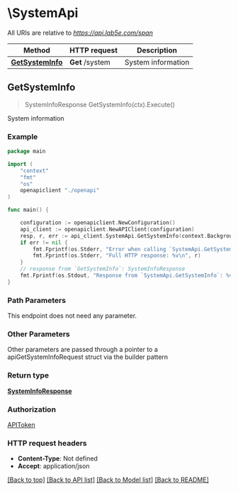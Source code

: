# \SystemApi

All URIs are relative to *https://api.lab5e.com/span*

Method | HTTP request | Description
------------- | ------------- | -------------
[**GetSystemInfo**](SystemApi.md#GetSystemInfo) | **Get** /system | System information



## GetSystemInfo

> SystemInfoResponse GetSystemInfo(ctx).Execute()

System information

### Example

```go
package main

import (
    "context"
    "fmt"
    "os"
    openapiclient "./openapi"
)

func main() {

    configuration := openapiclient.NewConfiguration()
    api_client := openapiclient.NewAPIClient(configuration)
    resp, r, err := api_client.SystemApi.GetSystemInfo(context.Background()).Execute()
    if err != nil {
        fmt.Fprintf(os.Stderr, "Error when calling `SystemApi.GetSystemInfo``: %v\n", err)
        fmt.Fprintf(os.Stderr, "Full HTTP response: %v\n", r)
    }
    // response from `GetSystemInfo`: SystemInfoResponse
    fmt.Fprintf(os.Stdout, "Response from `SystemApi.GetSystemInfo`: %v\n", resp)
}
```

### Path Parameters

This endpoint does not need any parameter.

### Other Parameters

Other parameters are passed through a pointer to a apiGetSystemInfoRequest struct via the builder pattern


### Return type

[**SystemInfoResponse**](SystemInfoResponse.md)

### Authorization

[APIToken](../README.md#APIToken)

### HTTP request headers

- **Content-Type**: Not defined
- **Accept**: application/json

[[Back to top]](#) [[Back to API list]](../README.md#documentation-for-api-endpoints)
[[Back to Model list]](../README.md#documentation-for-models)
[[Back to README]](../README.md)

